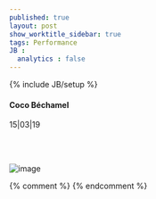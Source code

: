 ```yaml
---
published: true
layout: post
show_worktitle_sidebar: true
tags: Performance
JB :
  analytics : false
---
```


{% include JB/setup %}




<p>
<h4>Coco Béchamel</h4>
15|03|19<br />


<br /><br />
</p><p>
<img src="{{ site.url }}/images/coco_bechamel.jpg" alt="image">
</p>



{% comment %}
{% endcomment %}